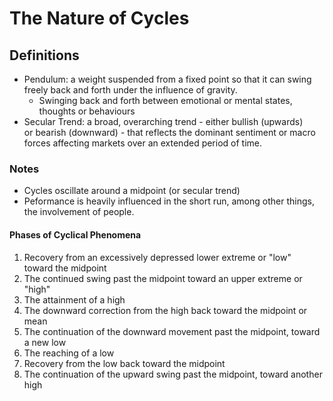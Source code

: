 # The Nature of Cycles

## Definitions

- Pendulum: a weight suspended from a fixed point so that it can swing\
  freely back and forth under the influence of gravity.
  - Swinging back and forth between emotional or mental states,\
    thoughts or behaviours
- Secular Trend: a broad, overarching trend - either bullish (upwards)\
  or bearish (downward) - that reflects the dominant sentiment or macro\
  forces affecting markets over an extended period of time.

### Notes

- Cycles oscillate around a midpoint (or secular trend)
- Peformance is heavily influenced in the short run, among other things,\
  the involvement of people.

#### Phases of Cyclical Phenomena

1. Recovery from an excessively depressed lower extreme or "low"\
   toward the midpoint
2. The continued swing past the midpoint toward an upper extreme or "high"
3. The attainment of a high
4. The downward correction from the high back toward the midpoint or mean
5. The continuation of the downward movement past the midpoint, toward\
   a new low
6. The reaching of a low
7. Recovery from the low back toward the midpoint
8. The continuation of the upward swing past the midpoint, toward another\
   high
